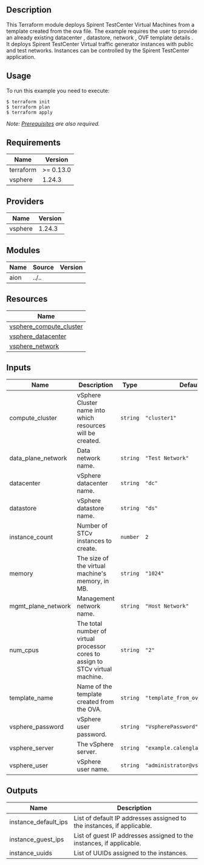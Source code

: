 ## Description
This Terraform module deploys Spirent TestCenter Virtual Machines from a template created from the ova file.
The example requires the user to provide an already existing datacenter , datastore, network , OVF template details .
It deploys Spirent TestCenter Virtual traffic generator instances with public and test networks.
Instances can be controlled by the Spirent TestCenter application.

## Usage
To run this example you need to execute:

    $ terraform init
    $ terraform plan
    $ terraform apply

_Note: [Prerequisites](../../README.md#Prerequisites) are also required._

<!-- BEGINNING OF PRE-COMMIT-TERRAFORM DOCS HOOK -->
## Requirements

| Name | Version |
|------|---------|
| terraform | >= 0.13.0 |
| vsphere | 1.24.3 |

## Providers

| Name | Version |
|------|---------|
| vsphere | 1.24.3 |

## Modules

| Name | Source | Version |
|------|--------|---------|
| aion | ../.. |  |

## Resources

| Name |
|------|
| [vsphere_compute_cluster](https://registry.terraform.io/providers/hashicorp/vsphere/1.24.3/docs/data-sources/compute_cluster) |
| [vsphere_datacenter](https://registry.terraform.io/providers/hashicorp/vsphere/1.24.3/docs/data-sources/datacenter) |
| [vsphere_network](https://registry.terraform.io/providers/hashicorp/vsphere/1.24.3/docs/data-sources/network) |

## Inputs

| Name | Description | Type | Default | Required |
|------|-------------|------|---------|:--------:|
| compute\_cluster | vSphere Cluster name into which resources will be created. | `string` | `"cluster1"` | no |
| data\_plane\_network | Data network name. | `string` | `"Test Network"` | no |
| datacenter | vSphere datacenter name. | `string` | `"dc"` | no |
| datastore | vSphere datastore name. | `string` | `"ds"` | no |
| instance\_count | Number of STCv instances to create. | `number` | `2` | no |
| memory | The size of the virtual machine's memory, in MB. | `string` | `"1024"` | no |
| mgmt\_plane\_network | Management network name. | `string` | `"Host Network"` | no |
| num\_cpus | The total number of virtual processor cores to assign to STCv virtual machine. | `string` | `"2"` | no |
| template\_name | Name of the template created from the OVA. | `string` | `"template_from_ovf"` | no |
| vsphere\_password | vSphere user password. | `string` | `"VspherePassword"` | no |
| vsphere\_server | The vSphere server. | `string` | `"example.calenglab.org.com"` | no |
| vsphere\_user | vSphere user name. | `string` | `"administrator@vsphere.local"` | no |

## Outputs

| Name | Description |
|------|-------------|
| instance\_default\_ips | List of default IP addresses assigned to the instances, if applicable. |
| instance\_guest\_ips | List of guest IP addresses assigned to the instances, if applicable. |
| instance\_uuids | List of UUIDs assigned to the instances. |

<!-- END OF PRE-COMMIT-TERRAFORM DOCS HOOK -->

